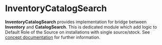 # InventoryCatalogSearch

**InventoryCatalogSearch** provides implementation for bridge between **Inventory** and **CatalogSearch**.
This is dedicated module which add logic to Default Role of the Source on installations with single source/stock. 
See [concept documentation](https://github.com/magento-engcom/magento2/wiki/Technical-Vision.-Catalog-Inventory)
for further information.
